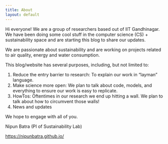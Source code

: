 ```yaml
---
title: About
layout: default
---
```


<div class="row content-row">

Hi everyone! We are a group of researchers based out of IIT Gandhinagar. We have been doing some cool stuff in the computer science (CS) + sustainability space and are starting this blog to share our updates.

We are passionate about sustainability and are working on projects related to air quality, energy and water consumption.

This blog/website has several purposes, including, but not limited to:

1. Reduce the entry barrier to research: To explain our work in “layman” language.
2. Make science more open: We plan to talk about code, models, and everything to ensure our work is easy to replicate.
3. HowTos: Oftentimes in our research we end up hitting a wall. We plan to talk about how to circumvent those walls!
4. News and updates

We hope to engage with all of you.

Nipun Batra (PI of Sustainability Lab)

https://nipunbatra.github.io/
</div>
